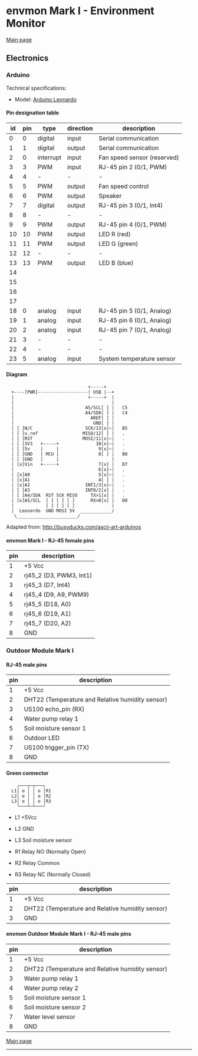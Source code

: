 # envmon Mark I - Environment Monitor

[Main page]

## Electronics

### Arduino
Technical specifications:
- Model: [Arduino Leonardo]

#### Pin designation table
 id | pin |   type    | direction |               description                
----|-----|-----------|-----------|--------------------------------------------
  0 |   0 | digital   | input     | Serial communication                     
  1 |   1 | digital   | output    | Serial communication                     
  2 |   0 | interrupt | input     | Fan speed sensor (reserved)              
  3 |   3 | PWM       | input     | RJ-45 pin 2 (0/1, PWM)                   
  4 |   4 | -         | -         | -                                        
  5 |   5 | PWM       | output    | Fan speed control                        
  6 |   6 | PWM       | output    | Speaker                                  
  7 |   7 | digital   | output    | RJ-45 pin 3 (0/1, Int4)                  
  8 |   8 | -         | -         | -                                        
  9 |   9 | PWM       | output    | RJ-45 pin 4 (0/1, PWM)                   
 10 |  10 | PWM       | output    | LED R (red)                              
 11 |  11 | PWM       | output    | LED G (green)                            
 12 |  12 | -         | -         | -                                        
 13 |  13 | PWM       | output    | LED B (blue)                             
 14 |     |           |           |                                          
 15 |     |           |           |                                          
 16 |     |           |           |                                          
 17 |     |           |           |                                          
 18 |   0 | analog    | input     | RJ-45 pin 5 (0/1, Analog)                
 19 |   1 | analog    | input     | RJ-45 pin 6 (0/1, Analog)                
 20 |   2 | analog    | input     | RJ-45 pin 7 (0/1, Analog)                
 21 |   3 | -         | -         | -                                        
 22 |   4 | -         | -         | -                                        
 23 |   5 | analog    | input     | System temperature sensor                

#### Diagram
                                   +-----+
      +----[PWR]-------------------| USB |--+
      |                            +-----+  |
      |                                     |
      |                           A5/SCL[ ] |   C5 
      |                           A4/SDA[ ] |   C4 
      |                             AREF[ ] |
      |                              GND[ ] |
      | [ ]N/C                    SCK/13[x]~|   B5
      | [ ]v.ref                 MISO/12[ ] |   .
      | [ ]RST                   MOSI/11[x]~|   .
      | [ ]3V3   +-----+              10[x]~|   .
      | [ ]5v    |     |               9[x]~|   .
      | [ ]GND   | MCU |               8[ ] |   B0
      | [ ]GND   |     |                    |
      | [x]Vin   +-----+               7[x] |   D7
      |                                6[x]~|   .
      | [x]A0                          5[x]~|   .
      | [x]A1                          4[ ] |   .
      | [x]A2                     INT1/3[x]~|   .
      | [ ]A3                     INT0/2[x] |   .
      | [ ]A4/SDA  RST SCK MISO     TX>1[x] |   .
      | [x]A5/SCL  [ ] [ ] [ ]      RX<0[x] |   D0
      |            [ ] [ ] [ ]              |
      |  Leonardo  GND MOSI 5V  ____________/
       \_______________________/
       
Adapted from: http://busyducks.com/ascii-art-arduinos

#### envmon Mark I - RJ-45 female pins
 pin |                              description                              
-----|-------------------------------------------------------------------------
   1 | +5 Vcc                                                                
   2 | rj45_2 (D3, PWM3, Int1)                                               
   3 | rj45_3 (D7, Int4)                                                     
   4 | rj45_4 (D9, A9, PWM9)                                                 
   5 | rj45_5 (D18, A0)                                                      
   6 | rj45_6 (D19, A1)                                                      
   7 | rj45_7 (D20, A2)                                                      
   8 | GND                                                                   

### Outdoor Module Mark I

#### RJ-45 male pins
 pin |                              description                              
-----|-------------------------------------------------------------------------
   1 | +5 Vcc                                                                
   2 | DHT22 (Temperature and Relative humidity sensor)                      
   3 | US100 echo_pin (RX)                                                   
   4 | Water pump relay 1                                                    
   5 | Soil moisture sensor 1                                                
   6 | Outdoor LED                                                           
   7 | US100 trigger_pin (TX)                                                
   8 | GND                                                                   

#### Green connector

        ╭───┬─┬───╮
      L1│ o │ │ o │R1
      L2│ o │ │ o │R2
      L3│ o │ │ o │R3
        ╰───┴─┴───╯

- L1 +5Vcc
- L2 GND
- L3 Soil moisture sensor

- R1 Relay NO (Normally Open)
- R2 Relay Common
- R3 Relay NC (Normally Closed)

 pin |                              description                              
-----|-------------------------------------------------------------------------
   1 | +5 Vcc                                                                
   2 | DHT22 (Temperature and Relative humidity sensor)                      
   3 | GND                                                                   

#### envmon Outdoor Module Mark I - RJ-45 male pins

 pin |                              description                              
-----|-------------------------------------------------------------------------
   1 | +5 Vcc                                                                
   2 | DHT22 (Temperature and Relative humidity sensor)                      
   3 | Water pump relay 1                                                    
   4 | Water pump relay 2                                                    
   5 | Soil moisture sensor 1                                                
   6 | Soil moisture sensor 2                                                
   7 | Water level sensor                                                    
   8 | GND                                                                   

[Main page]

---

[Main page]: ../README.md
[Arduino Leonardo]: https://www.arduino.cc/en/Main/arduinoBoardLeonardo/#techspecs
